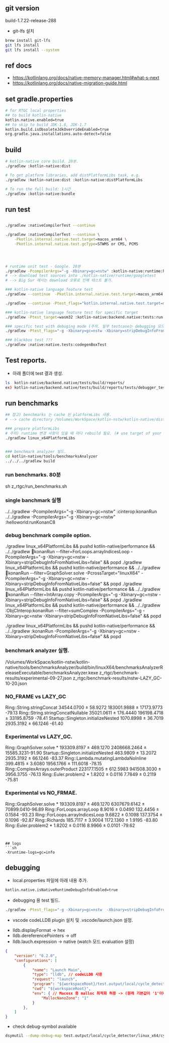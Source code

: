 ## git version 
build-1.7.22-release-288
- git-lfs 설치
```sh
brew install git-lfs
git lfs install
git lfs install --system
```

## ref docs
- https://kotlinlang.org/docs/native-memory-manager.html#what-s-next 
- https://kotlinlang.org/docs/native-migration-guide.html 


## set gradle.properties
```sh
# for RTGC local properties
## to build kotlin-native
kotlin.native.enabled=true
## to skip to build JDK-1.6, JDK-1.7
kotlin.build.isObsoleteJdkOverrideEnabled=true
org.gradle.java.installations.auto-detect=false
```

## build
```sh
# kotlin-native core build. 20분.
./gradlew :kotlin-native:dist

# To get platform libraries, add distPlatformLibs task, e.g.
./gradlew :kotlin-native:dist :kotlin-native:distPlatformLibs

# To run the full build: 1시간 
./gradlew :kotlin-native:bundle
```

## run test 
```sh

./gradlew :nativeCompilerTest --continue

./gradlew :nativeCompilerTest --continue \
    -Pkotlin.internal.native.test.target=macos_arm64 \
    -Pkotlin.internal.native.test.gcType=STWMS or CMS, PCMS




# runtime unit test - Google. 20분
./gradlew -PcompilerArgs="-g -Xbinary=gc=nstw" :kotlin-native:runtime:hostRuntimeTests 
# --> download test sources into ./kotlin-native/runtime/googletest
# --> Big Sur 에서는 download 오류로 인해 테스트 불가.

### kotlin-native language feature test
./gradlew --continue  -Pkotlin.internal.native.test.target=macos_arm64 -Ptest_flags="-g -Xbinary=gc=nstw -Xbinary=stripDebugInfoFromNativeLibs=false" :native:native.tests:test

./gradlew --continue -Ptest_flags="kotlin.internal.native.test.target=macos_arm64 -g -Xbinary=gc=nstw -Xbinary=stripDebugInfoFromNativeLibs=false" :native:native.tests:test

### kotlin-native language feature test for specific target
./gradlew -Ptest_target=wasm32 :kotlin-native:backend.native:tests:run

### specific test with debuging mode (주의. 일부 testcase는 debugging 모드 빌드 시 test 실패함.)
./gradlew -Ptest_flags="-g -Xbinary=gc=nstw -Xbinary=stripDebugInfoFromNativeLibs=false" :kotlin-native:backend.native:tests:cycle_detector

### blackbox test ???
./gradlew :native:native.tests:codegenBoxTest 
```

## Test reports.
- 아래 폴더에 test 결과 생성.
```sh
ls  kotlin-native/backend.native/tests/build/reports/
ex) kotlin-native/backend.native/tests/build/reports/tests/debugger_test/classes/org.jetbrains.kotlin.native.test.debugger.DwarfTests.html
```

## run benchmarks
```sh
## 참고) benchmarks 는 cache 된 platformLibs 사용.
# --> cache directory /Volumes/WorkSpace/kotlin-nstw/kotlin-native/dist/klib/cache/linux_x64-gSTATIC

### prepare platformLibs
# 주의) runtime 변경 사항이 있을 때 마다 rebuild 필요. (# use target of your laptop here instead ex) linux_arm64PlatformLibs)
./gradlew linux_x64PlatformLibs  


### benchmark analyzer 빌드.
cd kotlin-native/tools/benchmarksAnalyzer
../../../gradlew build
```

### run benchmarks. 80분
sh z_rtgc/run_benchmarks.sh

### single banchmark 실행
../../gradlew -PcompilerArgs="-g -Xbinary=gc=nstw" :cinterop:konanRun
../../gradlew -PcompilerArgs="-g -Xbinary=gc=nstw" :helloworld:runKonanC8

### debug benchmark compile option.
./gradlew linux_x64PlatformLibs && pushd kotlin-native/performance && ../../gradlew :ring:konanRun --filter=ForLoops.arrayIndicesLoop -PcompilerArgs="-g -Xbinary=gc=nstw -Xbinary=stripDebugInfoFromNativeLibs=false" && popd
./gradlew linux_x64PlatformLibs && pushd kotlin-native/performance && ../../gradlew :ring:konanRun --filter=GraphSolver.solve -PcrossTarget="linuxX64" -PcompilerArgs="-g -Xbinary=gc=nstw -Xbinary=stripDebugInfoFromNativeLibs=false" && popd
./gradlew linux_x64PlatformLibs && pushd kotlin-native/performance && ../../gradlew :ring:konanRun --filter=IntArray.copy -PcompilerArgs="-g -Xbinary=gc=nstw -Xbinary=stripDebugInfoFromNativeLibs=false" && popd
./gradlew linux_x64PlatformLibs && pushd kotlin-native/performance && ../../gradlew :ObjCInterop:konanRun --filter=sumComplex -PcompilerArgs="-g -Xbinary=gc=nstw -Xbinary=stripDebugInfoFromNativeLibs=false" && popd

./gradlew linux_x64PlatformLibs && pushd kotlin-native/performance && ../../gradlew :konanRun -PcompilerArgs="-g -Xbinary=gc=nstw -Xbinary=stripDebugInfoFromNativeLibs=false" && popd

### benchmark analyzer 실행.
/Volumes/WorkSpace/kotlin-nstw/kotlin-native/tools/benchmarksAnalyzer/build/bin/linuxX64/benchmarksAnalyzerReleaseExecutable/benchmarksAnalyzer.kexe z_rtgc/benchmark-results/experimental-09-27.json z_rtgc/benchmark-results/nstw-LAZY_GC-10-20.json 

### NO_FRAME vs LAZY_GC
Ring::String.stringConcat                         34544.0700 ± 58.9272     183001.9888 ± 17173.9773 -79.13
Ring::String.stringConcatNullable                 35021.0611 ± 176.4440    196198.4718 ± 33195.8759 -78.41
Startup::Singleton.initializeNested               1070.8998 ± 36.7019      2935.3192 ± 66.1246      -61.40

### Experimental vs LAZY_GC.
Ring::GraphSolver.solve *                         193309.8197 ± 469.1270   2408668.2464 ± 15585.3231-91.90
Startup::Singleton.initializeNested               463.9809 ± 13.2072       2935.3192 ± 66.1246      -83.37
Ring::Lambda.mutatingLambdaNoInline               399.4815 ± 3.6080        1956.1766 ± 111.6018     -78.15
Ring::ComplexArrays.outerProduct                  223177.1505 ± 612.5983   941508.3030 ± 3956.3755  -76.13
Ring::Euler.problem2 *                            1.8202 ± 0.0116          7.7849 ± 0.2119          -75.81

### Experimental vs NO_FRMAE.
Ring::GraphSolver.solve *                         193309.8197 ± 469.1270   6307679.6142 ± 70899.0410-96.89
Ring::ForLoops.arrayLoop                          8.9016 ± 0.0490          132.4456 ± 0.1584        -93.23
Ring::ForLoops.arrayIndicesLoop                   9.6822 ± 0.1098          137.3754 ± 0.1096        -92.87
Ring::Richards                                    185.7117 ± 3.9004        1172.1360 ± 1.9195       -83.80
Ring::Euler.problem2 *                            1.8202 ± 0.0116          8.9966 ± 0.0101          -79.62

```


## logs
```sh
-Xruntime-logs=gc=info
```

## debugging
- local.properties 파일에 아래 내용 추가.
```sh
kotlin.native.isNativeRuntimeDebugInfoEnabled=true
```

- debugging 용 test 빌드.
```sh
./gradlew -Ptest_flags="-g -Xbinary=gc=nstw  -Xbinary=stripDebugInfoFromNativeLibs=false" :kotlin-native:backend.native:tests:cycle_detector
```

- vscode codeLLDB plugin 설치 및 .vscode/launch.json 설정.
* lldb.displayFormat -> hex
* lldb.dereferencePointers -> off
* lldb.lauch.expression -> native (watch 모드 evaluation 설정)

```json
{
    "version": "0.2.0",
    "configurations": [
        {
            "name": "Launch Main",
            "type": "lldb", // codeLLDB 사용
            "request": "launch",
            "program": "${workspaceRoot}/test.output/local/cycle_detector/linux_x64/cycle_detector.kexe",
            "cwd": "${workspaceRoot}",
            "env": { // Macosx 용 malloc 최적화 허용 -> (원래 기본값이 '1'이나 vscode 가 debugging 을 위해 off 함.)
                "MallocNanoZone": "1"
            }
        },
    ]
}
```
- check debug-symbol available
```sh
dsymutil --dump-debug-map test.output/local/cycle_detector/linux_x64/cycle_detector.kexe
```
